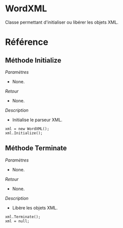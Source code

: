 # WordXML
 Classe permettant d'initialiser ou libérer les objets XML.

# Référence
## Méthode Initialize
*Paramètres*
* None.

*Retour*
* None.

*Description*
*  Initialise le parseur XML.
```
xml = new WordXML();
xml.Initialize();
```

## Méthode Terminate
*Paramètres*
* None.

*Retour*
* None.

*Description*
*  Libère les objets XML.
```
xml.Terminate();
xml = null;
```
